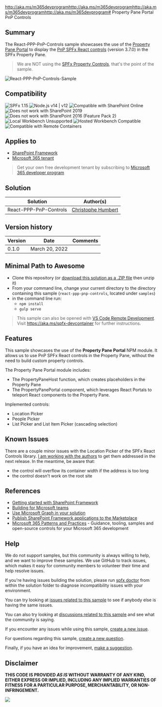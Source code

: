 http://aka.ms/m365devprogramhttp://aka.ms/m365devprogramhttp://aka.ms/m365devprogramhttp://aka.ms/m365devprogram# Property Pane Portal PnP Controls

## Summary

The React-PPP-PnP-Controls sample showcases the use of the [Property Pane Portal](https://www.npmjs.com/package/property-pane-portal) to display the [PnP SPFx React controls](https://github.com/pnp/sp-dev-fx-controls-react) (version 3.7.0) in the SPFx Property Pane.

> We are NOT using the [SPFx Property Controls](https://github.com/pnp/sp-dev-fx-property-controls), that's the point of the sample.

![React-PPP-PnP-Controls-Sample](./assets/React-PPP-PnP-Controls-Sample.png)

## Compatibility

![SPFx 1.15](https://img.shields.io/badge/SPFx-1.15-green.svg)
![Node.js v14 | v12](https://img.shields.io/badge/Node.js-v14%20%7C%20v12-green.svg)
![Compatible with SharePoint Online](https://img.shields.io/badge/SharePoint%20Online-Compatible-green.svg)
![Does not work with SharePoint 2019](https://img.shields.io/badge/SharePoint%20Server%202019-Incompatible-red.svg "SharePoint Server 2019 requires SPFx 1.4.1 or lower")
![Does not work with SharePoint 2016 (Feature Pack 2)](https://img.shields.io/badge/SharePoint%20Server%202016%20(Feature%20Pack%202)-Incompatible-red.svg "SharePoint Server 2016 Feature Pack 2 requires SPFx 1.1")
![Local Workbench Unsupported](https://img.shields.io/badge/Local%20Workbench-Unsupported-red.svg "Local workbench is no longer available as of SPFx 1.13 and above")
![Hosted Workbench Compatible](https://img.shields.io/badge/Hosted%20Workbench-Compatible-green.svg)
![Compatible with Remote Containers](https://img.shields.io/badge/Remote%20Containers-Compatible-green.svg)

## Applies to

* [SharePoint Framework](https://learn.microsoft.com/sharepoint/dev/spfx/sharepoint-framework-overview)
* [Microsoft 365 tenant](https://learn.microsoft.com/sharepoint/dev/spfx/set-up-your-development-environment)

> Get your own free development tenant by subscribing to [Microsoft 365 developer program](http://aka.ms/o365devprogram)

## Solution

Solution|Author(s)
--------|---------
React-PPP-PnP-Controls | [Christophe Humbert](https://github.com/PathToSharePoint)

## Version history

Version|Date|Comments
-------|----|--------
0.1.0|March 20, 2022|

## Minimal Path to Awesome

* Clone this repository (or [download this solution as a .ZIP file](https://pnp.github.io/download-partial/?url=https://github.com/pnp/sp-dev-fx-webparts/tree/main/samples/react-ppp-pnp-controls) then unzip it)
* From your command line, change your current directory to the directory containing this sample (`react-ppp-pnp-controls`, located under `samples`)
* in the command line run:
  * `npm install`
  * `gulp serve`

> This sample can also be opened with [VS Code Remote Development](https://code.visualstudio.com/docs/remote/remote-overview). Visit <https://aka.ms/spfx-devcontainer> for further instructions.

## Features

This sample showcases the use of the **Property Pane Portal** NPM module. It allows us to use PnP SPFx React controls in the Property Pane, without the need to build custom property controls.

The Property Pane Portal module includes:

* The PropertyPaneHost function, which creates placeholders in the Property Pane
* The PropertyPanePortal component, which leverages React Portals to teleport React components to the Property Pane.

Implemented controls:

* Location Picker
* People Picker
* List Picker and List Item Picker (cascading selection)

## Known Issues

There are a couple minor issues with the Location Picker of the SPFx React Controls library. [I am working with the authors](https://github.com/pnp/sp-dev-fx-controls-react/issues/1125) to get them addressed in the next release. In the meantime, be aware that:

* the control will overflow its container width if the address is too long
* the control doesn't work on the root site

## References

* [Getting started with SharePoint Framework](https://learn.microsoft.com/sharepoint/dev/spfx/set-up-your-developer-tenant)
* [Building for Microsoft teams](https://learn.microsoft.com/sharepoint/dev/spfx/build-for-teams-overview)
* [Use Microsoft Graph in your solution](https://learn.microsoft.com/sharepoint/dev/spfx/web-parts/get-started/using-microsoft-graph-apis)
* [Publish SharePoint Framework applications to the Marketplace](https://learn.microsoft.com/sharepoint/dev/spfx/publish-to-marketplace-overview)
* [Microsoft 365 Patterns and Practices](https://aka.ms/m365pnp) - Guidance, tooling, samples and open-source controls for your Microsoft 365 development

## Help

We do not support samples, but this community is always willing to help, and we want to improve these samples. We use GitHub to track issues, which makes it easy for  community members to volunteer their time and help resolve issues.

If you're having issues building the solution, please run [spfx doctor](https://pnp.github.io/cli-microsoft365/cmd/spfx/spfx-doctor/) from within the solution folder to diagnose incompatibility issues with your environment.

You can try looking at [issues related to this sample](https://github.com/pnp/sp-dev-fx-webparts/issues?q=label%3A%22sample%3A%20react-ppp-pnp-controls%22) to see if anybody else is having the same issues.

You can also try looking at [discussions related to this sample](https://github.com/pnp/sp-dev-fx-webparts/discussions?discussions_q=react-ppp-pnp-controls) and see what the community is saying.

If you encounter any issues while using this sample, [create a new issue](https://github.com/pnp/sp-dev-fx-webparts/issues/new?assignees=&labels=Needs%3A+Triage+%3Amag%3A%2Ctype%3Abug-suspected%2Csample%3A%20react-ppp-pnp-controls&template=bug-report.yml&sample=react-ppp-pnp-controls&authors=@PathToSharePoint&title=react-ppp-pnp-controls%20-%20).

For questions regarding this sample, [create a new question](https://github.com/pnp/sp-dev-fx-webparts/issues/new?assignees=&labels=Needs%3A+Triage+%3Amag%3A%2Ctype%3Aquestion%2Csample%3A%20react-ppp-pnp-controls&template=question.yml&sample=react-ppp-pnp-controls&authors=@PathToSharePoint&title=react-ppp-pnp-controls%20-%20).

Finally, if you have an idea for improvement, [make a suggestion](https://github.com/pnp/sp-dev-fx-webparts/issues/new?assignees=&labels=Needs%3A+Triage+%3Amag%3A%2Ctype%3Aenhancement%2Csample%3A%20react-ppp-pnp-controls&template=suggestion.yml&sample=react-ppp-pnp-controls&authors=@PathToSharePoint&title=react-ppp-pnp-controls%20-%20).

## Disclaimer

**THIS CODE IS PROVIDED *AS IS* WITHOUT WARRANTY OF ANY KIND, EITHER EXPRESS OR IMPLIED, INCLUDING ANY IMPLIED WARRANTIES OF FITNESS FOR A PARTICULAR PURPOSE, MERCHANTABILITY, OR NON-INFRINGEMENT.**

<img src="https://pnptelemetry.azurewebsites.net/sp-dev-fx-webparts/samples/react-ppp-pnp-controls" />
